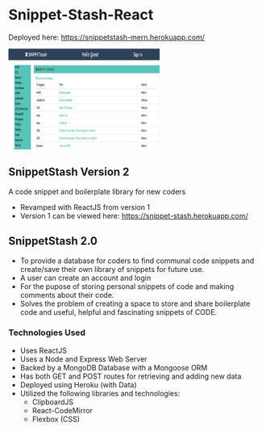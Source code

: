 # Snippet-Stash-React
Deployed here: https://snippetstash-mern.herokuapp.com/

<img src="public/images/snippetStashR.png" alt="Progect Picrure" width="300" height="200" />



## SnippetStash Version 2
A code snippet and boilerplate library for new coders
* Revamped with ReactJS from version 1
* Version 1 can be viewed here:
https://snippet-stash.herokuapp.com/


## SnippetStash 2.0
* To provide a database for coders to find communal code snippets and create/save their own library of snippets for future use.
* A user can create an account and login
* For the pupose of storing personal snippets of code and making comments about their code.
* Solves the problem of creating a space to store and share boilerplate code and useful, helpful and fascinating snippets of CODE.

### Technologies Used
* Uses ReactJS 
* Uses a Node and Express Web Server
* Backed by a MongoDB Database with a Mongoose ORM  
* Has both GET and POST routes for retrieving and adding new data
* Deployed using Heroku (with Data)
* Utilized the following libraries and technologies:
    * ClipboardJS 
    * React-CodeMirror
    * Flexbox (CSS)
   

